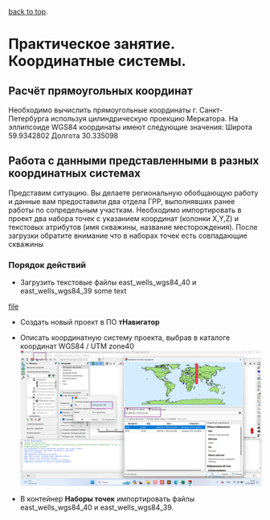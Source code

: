 [back to top](./index.html).

#  Практическое занятие. Координатные системы.
## Расчёт прямоугольных координат
Необходимо вычислить прямоугольные координаты г. Санкт-Петербурга
используя цилиндрическую проекцию Меркатора.
На эллипсоиде WGS84 координаты имеют следующие значения:
Широта 59.9342802
Долгота 30.335098



## Работа с данными представленными в разных координатных системах
Представим ситуацию. Вы делаете региональную обобщающую работу и данные вам предоставили два отдела ГРР, выполнявших ранее работы по сопредельным участкам. Необходимо импортировать в проект два набора точек с указанием координат
(колонки X,Y,Z) и текстовых атрибутов (имя скважины, название месторождения).
После загрузки обратите внимание что в наборах точек есть совпадающие
скважины
### Порядок действий
* Загрузить текстовые файлы east_wells_wgs84_40 и east_wells_wgs84_39 some text 


[file](https://ekimenkoav.github.io/aboutmyself/download/east_wells_wgs84_40.txt)

* Создать новый проект в ПО **тНавигатор**
* Описать координатную систему проекта, выбрав в каталоге координат WGS84 / UTM zone40 
![описание координатной системы проекта в тНавигатор](img\cs1.png)

* В контейнер **Наборы точек** импортировать файлы east_wells_wgs84_40 и east_wells_wgs84_39.
